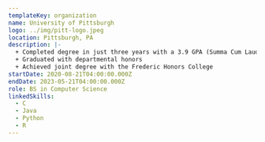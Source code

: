 ```yaml
---
templateKey: organization
name: University of Pittsburgh
logo: ../img/pitt-logo.jpeg
location: Pittsburgh, PA
description: |-
  + Completed degree in just three years with a 3.9 GPA (Summa Cum Laude)
  + Graduated with departmental honors
  + Achieved joint degree with the Frederic Honors College
startDate: 2020-08-21T04:00:00.000Z
endDate: 2023-05-21T04:00:00.000Z
role: BS in Computer Science
linkedSkills:
  - C
  - Java
  - Python
  - R
---
```


